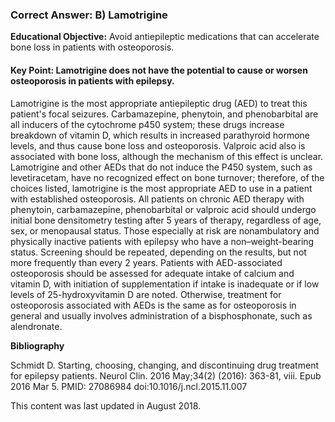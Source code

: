 
### Correct Answer: B) Lamotrigine 

**Educational Objective:** Avoid antiepileptic medications that can accelerate bone loss in patients with osteoporosis.

#### **Key Point:** Lamotrigine does not have the potential to cause or worsen osteoporosis in patients with epilepsy.

Lamotrigine is the most appropriate antiepileptic drug (AED) to treat this patient's focal seizures. Carbamazepine, phenytoin, and phenobarbital are all inducers of the cytochrome p450 system; these drugs increase breakdown of vitamin D, which results in increased parathyroid hormone levels, and thus cause bone loss and osteoporosis. Valproic acid also is associated with bone loss, although the mechanism of this effect is unclear. Lamotrigine and other AEDs that do not induce the P450 system, such as levetiracetam, have no recognized effect on bone turnover; therefore, of the choices listed, lamotrigine is the most appropriate AED to use in a patient with established osteoporosis.
All patients on chronic AED therapy with phenytoin, carbamazepine, phenobarbital or valproic acid should undergo initial bone densitometry testing after 5 years of therapy, regardless of age, sex, or menopausal status. Those especially at risk are nonambulatory and physically inactive patients with epilepsy who have a non–weight-bearing status. Screening should be repeated, depending on the results, but not more frequently than every 2 years.
Patients with AED-associated osteoporosis should be assessed for adequate intake of calcium and vitamin D, with initiation of supplementation if intake is inadequate or if low levels of 25-hydroxyvitamin D are noted. Otherwise, treatment for osteoporosis associated with AEDs is the same as for osteoporosis in general and usually involves administration of a bisphosphonate, such as alendronate.

**Bibliography**

Schmidt D. Starting, choosing, changing, and discontinuing drug treatment for epilepsy patients. Neurol Clin. 2016 May;34(2) (2016): 363-81, viii. Epub 2016 Mar 5. PMID: 27086984 doi:10.1016/j.ncl.2015.11.007

This content was last updated in August 2018.